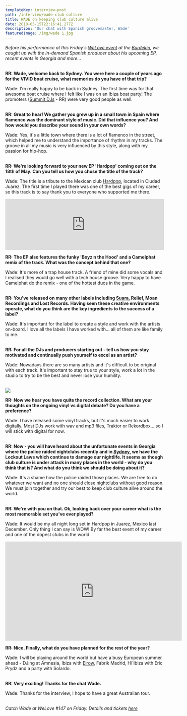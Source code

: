 ```yaml
---
templateKey: interview-post
path: /interview/wade-club-culture
title: WADE on keeping club culture alive
date: 2018-05-15T22:16:41.277Z
description: 'Our chat with Spanish groovemaster, Wade'
featuredImage: /img/wade 1.jpg
---
```

_Before his performance at this Friday's [WeLove event](https://www.ravereviewz.net/Event/WeLove-148-Wade-Fernando-Mesa-Darlinghurst/264) at the [Burdekin](https://www.ravereviewz.net/Venue/Burdekin-Hotel/27), we caught up with the in-demand Spanish producer about his upcoming EP, recent events in Georgia and more..._
<br><br>

**RR: Wade, welcome back to Sydney. You were here a couple of years ago for the VIVID boat cruise, what memories do you have of that trip?**

Wade: I'm really happy to be back in Sydney. The first time was for that awesome boat cruise where I felt like I was on an Ibiza boat party! The promoters ([Summit DJs](https://www.ravereviewz.net/Promoter/Summit-DJs/239) - RR) were very good people as well.
<br><br> 

**RR: Great to hear! We gather you grew up in a small town in Spain where flamenco was the dominant style of music. Did that influence you? And how would you describe your sound in your own words?**

Wade: Yes, it's a little town where there is a lot of flamenco in the street, which helped me to understand the importance of rhythm in my tracks. The groove in all my music is very influenced by this style, along with my passion for hip-hop.
<br><br> 

**RR: We're looking forward to your new EP 'Hardpop' coming out on the 18th of May. Can you tell us how you chose the title of the track?**

Wade: The title is a tribute to the Mexican club [Hardpop](https://www.facebook.com/HardpopJuarez/), located in Ciudad Juárez. The first time I played there was one of the best gigs of my career, so this track is to say thank you to everyone who supported me there. 
<br> 

<iframe src="https://embed.beatport.com/?id=10495923&type=track" width="100%" height="162" frameborder="0" scrolling="no" style="max-width:600px;"></iframe>

**RR: The EP also features the funky 'Boyz n the Hood' and a Camelphat remix of the track. What was the concept behind that one?**

Wade: It's more of a trap house track. A friend of mine did some vocals and I realised they would go well with a tech house groove. Very happy to have Camelphat do the remix - one of the hottest duos in the game.
<br><br> 

**RR: You've released on many other labels including [Suara](https://www.facebook.com/suaramusic/), Relief, Moan Recordings and Lost Records. Having seen these creative environments operate, what do you think are the key ingredients to the success of a label?**

Wade: It's important for the label to create a style and work with the artists on-board. I love all the labels I have worked with... all of them are like family to me.
<br><br> 

**RR: For all the DJs and producers starting out - tell us how you stay motivated and continually push yourself to excel as an artist?**

Wade: Nowadays there are so many artists and it's difficult to be original with each track. It's important to stay true to your style, work a lot in the studio to try to be the best and never lose your humility.
<br><br> 

![](/img/wade-4.jpg)

**RR: Now we hear you have quite the record collection. What are your thoughts on the ongoing vinyl vs digital debate? Do you have a preference?**

Wade: I have released some vinyl tracks, but it's much easier to work digitally. Most DJs work with wav and mp3 files, Traktor or Rekordbox... so I will stick with digital for now. 
<br><br>  

**RR: Now - you will have heard about the unfortunate events in Georgia where the police raided nightclubs recently and in [Sydney](https://www.ravereviewz.net/Events-Location/Sydney), we have the Lockout Laws which continue to damage our nightlife. It seems as though club culture is under attack in many places in the world - why do you think that is? And what do you think we should be doing about it?**

Wade: It's a shame how the police raided those places. We are free to do whatever we want and no one should close nightclubs without good reason. We must join together and try our best to keep club culture alive around the world.
<br><br> 

**RR: We're with you on that. Ok, looking back over your career what is the most memorable set you've ever played?**

Wade: It would be my all night long set in Hardpop in Juarez, Mexico last December. Only thing I can say is WOW! By far the best event of my career and one of the dopest clubs in the world.
<br>

<iframe width="560" height="315" src="https://www.youtube.com/embed/8FfHL0s_uVM" frameborder="0" allow="autoplay; encrypted-media" allowfullscreen></iframe> 

**RR: Nice. Finally, what do you have planned for the rest of the year?**

Wade: I will be playing around the world but have a busy European summer ahead - DJing at Amnesia, Ibiza with [Elrow](https://www.facebook.com/elrowofficial/), Fabrik Madrid, Hï Ibiza with Eric Prydz and a party with Solardo.
<br><br> 

**RR: Very exciting! Thanks for the chat Wade.**

Wade: Thanks for the interview, I hope to have a great Australian tour.
<br><br>

_Catch Wade at WeLove #147 on Friday. Details and tickets [here](https://www.ravereviewz.net/Event/WeLove-148-Wade-Fernando-Mesa-Darlinghurst/264)_
